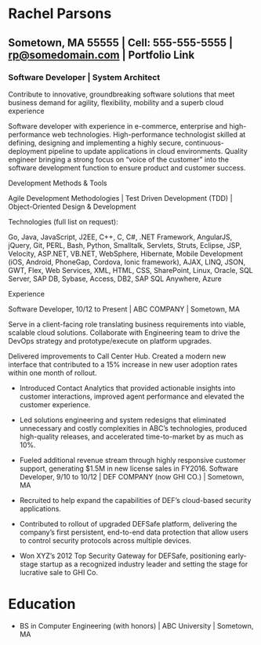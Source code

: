 # Rachel Parsons
## Sometown, MA 55555 | Cell: 555-555-5555 | rp@somedomain.com | Portfolio Link

### Software Developer | System Architect

Contribute to innovative, groundbreaking software solutions that meet business demand for
agility, flexibility, mobility and a superb cloud experience

Software developer with experience in e-commerce, enterprise and high-performance web technologies.
High-performance technologist skilled at defining, designing and implementing a highly secure, continuous-deployment pipeline to update applications in cloud environments.
Quality engineer bringing a strong focus on “voice of the customer” into the software development function to ensure product and customer success.

Development Methods & Tools

Agile Development Methodologies | Test Driven Development (TDD) | Object-Oriented Design & Development

Technologies (full list on request):

Go, Java, JavaScript, J2EE, C++, C, C#, .NET Framework, AngularJS, jQuery, Git, PERL, Bash, Python, Smalltalk, Servlets, Struts, Eclipse, JSP, Velocity, ASP.NET, VB.NET, WebSphere, Hibernate, Mobile Development (iOS, Android, PhoneGap, Cordova, Ionic framework), AJAX, LINQ, JSON, GWT, Flex, Web Services, XML, HTML, CSS, SharePoint, Linux, Oracle, SQL Server, SAP DB, Sybase, Access, DB2, SAP SQL Anywhere, Azure

Experience

Software Developer, 10/12 to Present | ABC COMPANY |  Sometown, MA

Serve in a client-facing role translating business requirements into viable, scalable cloud solutions. Collaborate with Engineering team to drive the DevOps strategy and prototype/execute on platform upgrades.

Delivered improvements to Call Center Hub. Created a modern new interface that contributed to a 15% increase in new user adoption rates within one month of rollout.

- Introduced Contact Analytics that provided actionable insights into customer interactions, improved agent performance and elevated the customer experience.
- Led solutions engineering and system redesigns that eliminated unnecessary and costly complexities in ABC’s technologies, produced high-quality releases, and accelerated time-to-market by as much as 10%.
- Fueled additional revenue stream through highly responsive customer support, generating $1.5M in new license sales in FY2016.
Software Developer, 9/10 to 10/12 | DEF COMPANY (now GHI CO.) | Sometown, MA

- Recruited to help expand the capabilities of DEF’s cloud-based security applications.

- Contributed to rollout of upgraded DEFSafe platform, delivering the company’s first persistent, end-to-end data protection that allow users to control security protocols across multiple devices.
- Won XYZ’s 2012 Top Security Gateway for DEFSafe, positioning early-stage startup as a recognized industry leader and setting the stage for lucrative sale to GHI Co.

# Education

- BS in Computer Engineering (with honors) | ABC University | Sometown, MA